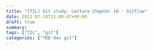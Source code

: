 ```yaml
---
title: "[TIL] Git study: Lecture Chapter 10 - Gitflow"
date: 2022-07-14T13:00:47+09:00
draft: true
summary:
tags: ["TIL", "git"]
categories: ["개발-dev git"]
---
```

